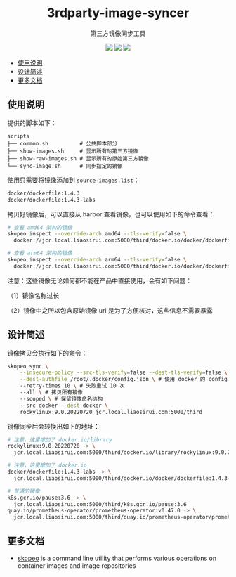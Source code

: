 <div align="center">
<h1 align="center"> 3rdparty-image-syncer </h1>
<p align="center">
第三方镜像同步工具
</p>
<p align="center">
  <img src="https://img.shields.io/badge/Maintainer-cyril@liaosirui.com-blue.svg">
  <img src="https://img.shields.io/badge/Language-Shell-green.svg">
  <img src="https://img.shields.io/badge/Dependencies-skepoe,harbor-yellow.svg">
</p>
</div>

- [使用说明](#使用说明)
- [设计简述](#设计简述)
- [更多文档](#更多文档)

## 使用说明

提供的脚本如下：

```text
scripts
├── common.sh          # 公共脚本部分
├── show-images.sh     # 显示所有的第三方镜像
├── show-raw-images.sh # 显示所有的原始第三方镜像
└── sync-image.sh      # 同步指定的镜像
```

使用只需要将镜像添加到 `source-images.list`：

```bash
docker/dockerfile:1.4.3
docker/dockerfile:1.4.3-labs
```

拷贝好镜像后，可以直接从 harbor 查看镜像，也可以使用如下的命令查看：

```bash
# 查看 amd64 架构的镜像
skopeo inspect --override-arch amd64 --tls-verify=false \
  docker://jcr.local.liaosirui.com:5000/third/docker.io/docker/dockerfile:1.4

# 查看 arm64 架构的镜像
skopeo inspect --override-arch arm64 --tls-verify=false \
  docker://jcr.local.liaosirui.com:5000/third/docker.io/docker/dockerfile:1.4
```

注意：这些镜像无论如何都不能在产品中直接使用，会有如下问题：

（1）镜像名称过长

（2）镜像中之所以包含原始镜像 url 是为了方便核对，这些信息不需要暴露

## 设计简述

镜像拷贝会执行如下的命令：

```bash
skopeo sync \
    --insecure-policy --src-tls-verify=false --dest-tls-verify=false \
    --dest-authfile /root/.docker/config.json \ # 使用 docker 的 config.json 进行认证
    --retry-times 10 \ # 失败重试 10 次
    --all \ # 拷贝所有镜像
    --scoped \ # 保留镜像命名结构
    --src docker --dest docker \
    rockylinux:9.0.20220720 jcr.local.liaosirui.com:5000/third
```

镜像同步后会转换出如下的地址：

```bash
# 注意，这里增加了 docker.io/library
rockylinux:9.0.20220720 -> \
  jcr.local.liaosirui.com:5000/third/docker.io/library/rockylinux:9.0.20220720

# 注意，这里增加了 docker.io
docker/dockerfile:1.4.3-labs -> \
  jcr.local.liaosirui.com:5000/third/docker.io/docker/dockerfile:1.4.3-labs

# 普通的镜像
k8s.gcr.io/pause:3.6 -> \
  jcr.local.liaosirui.com:5000/third/k8s.gcr.io/pause:3.6
quay.io/prometheus-operator/prometheus-operator:v0.47.0 -> \
  jcr.local.liaosirui.com:5000/third/quay.io/prometheus-operator/prometheus-operator:v0.47.0
```

## 更多文档

- [skopeo](https://github.com/containers/skopeo) is a command line utility that performs various operations on container images and image repositories
